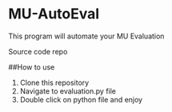 # MU-AutoEval
This program will automate your MU Evaluation

Source code repo

##How to use
1. Clone this repository
2. Navigate to evaluation.py file
3. Double click on python file and enjoy